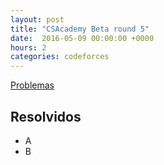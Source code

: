 ```yaml
---
layout: post
title: "CSAcademy Beta round 5"
date:  2016-05-09 00:00:00 +0000
hours: 2
categories: codeforces 
---
```

[Problemas](https://csacademy.com/contest/beta-round-5)

## Resolvidos
* A
* B
